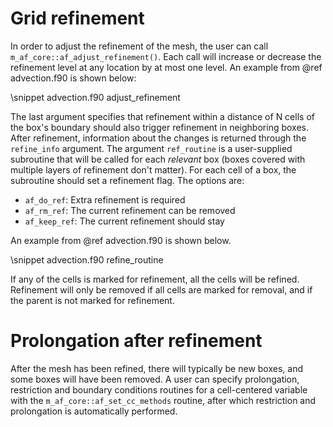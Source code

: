 # Grid refinement

In order to adjust the refinement of the mesh, the user can call
`m_af_core::af_adjust_refinement()`.
Each call will increase or decrease the refinement level at any location by at
most one level. An example from @ref advection.f90 is shown below:

\snippet advection.f90 adjust_refinement

The last argument specifies that refinement within a distance of N cells of the
box's boundary should also trigger refinement in neighboring boxes. After
refinement, information about the changes is returned through the `refine_info`
argument. The argument `ref_routine` is a user-supplied subroutine that will be
called for each *relevant* box (boxes covered with multiple layers of refinement
don't matter). For each cell of a box, the subroutine should set a refinement
flag. The options are:

* `af_do_ref`: Extra refinement is required
* `af_rm_ref`: The current refinement can be removed
* `af_keep_ref`: The current refinement should stay

An example from @ref advection.f90 is shown below.

\snippet advection.f90 refine_routine

If any of the cells is marked for refinement, all the cells will be refined.
Refinement will only be removed if all cells are marked for removal, and if the
parent is not marked for refinement.

# Prolongation after refinement

After the mesh has been refined, there will typically be new boxes, and some boxes will have been removed. A user can specify prolongation, restriction and boundary conditions routines for a cell-centered variable with the `m_af_core::af_set_cc_methods` routine, after which restriction and prolongation is automatically performed.
